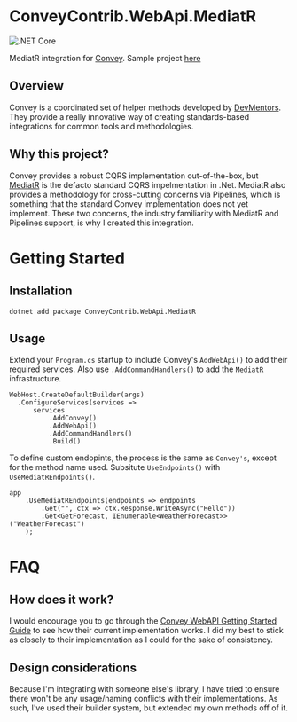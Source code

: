 # ConveyContrib.WebApi.MediatR

![.NET Core](https://github.com/asmorger/ConveyContrib.WebApi.MediatR/workflows/.NET%20Core/badge.svg)

MediatR integration for [Convey](https://convey-stack.github.io/).  Sample project [here](https://github.com/asmorger/ConveyContrib.WebApi.MediatR/tree/master/src/ConveyContrib.WebApi.MediatR.Example)

## Overview
Convey is a coordinated set of helper methods developed by [DevMentors](https://devmentors.io/).  They provide a really innovative way of creating standards-based integrations for common tools and methodologies.

## Why this project?
Convey provides a robust CQRS implementation out-of-the-box, but [MediatR](https://github.com/jbogard/MediatR) is the defacto standard CQRS impelmentation in .Net.  MediatR also provides a methodology for cross-cutting concerns via Pipelines, which is something that the standard Convey implementation does not yet implement.  These two concerns, the industry familiarity with MediatR and Pipelines support, is why I created this integration.

# Getting Started

## Installation
`dotnet add package ConveyContrib.WebApi.MediatR`

## Usage

Extend your `Program.cs` startup to include Convey's `AddWebApi()` to add their required services.  Also use `.AddCommandHandlers()` to add the `MediatR` infrastructure.

```
WebHost.CreateDefaultBuilder(args)
  .ConfigureServices(services =>
      services
          .AddConvey()
          .AddWebApi()
          .AddCommandHandlers()
          .Build()
```

To define custom endopints, the process is the same as `Convey's`, except for the method name used.  Subsitute `UseEndpoints()` with `UseMediatREndpoints()`.  

```
app
    .UseMediatREndpoints(endpoints => endpoints
        .Get("", ctx => ctx.Response.WriteAsync("Hello"))
        .Get<GetForecast, IEnumerable<WeatherForecast>>("WeatherForecast")
    );
```

# FAQ

## How does it work?
I would encourage you to go through the [Convey WebAPI Getting Started Guide](https://convey-stack.github.io/documentation/Web-API/) to see how their current implementation works.  I did my best to stick as closely to their implementation as I could for the sake of consistency.

## Design considerations
Because I'm integrating with someone else's library, I have tried to ensure there won't be any usage/naming conflicts with their implementations.  As such, I've used their builder system, but extended my own methods off of it.
